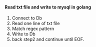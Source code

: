 #### Read txt file and write to mysql in golang

1. Connect to Db
2. Read one line of txt file
3. Match regex pattern
4. Write to Db
5. back step2 and continue until EOF.
